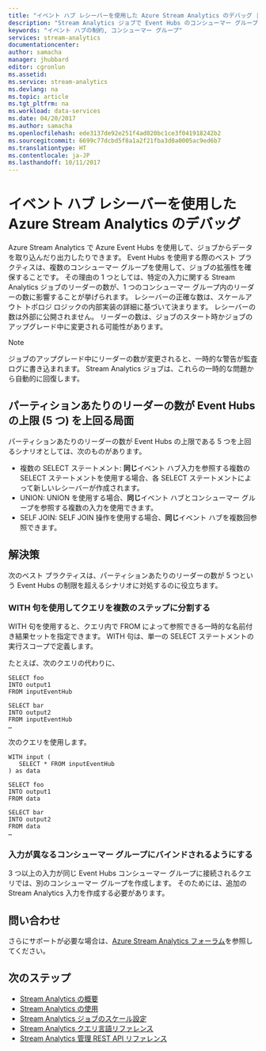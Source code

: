 ```yaml
---
title: "イベント ハブ レシーバーを使用した Azure Stream Analytics のデバッグ | Microsoft Docs"
description: "Stream Analytics ジョブで Event Hubs のコンシューマー グループの使用を検討するためのクエリのベスト プラクティス。"
keywords: "イベント ハブの制約, コンシューマー グループ"
services: stream-analytics
documentationcenter: 
author: samacha
manager: jhubbard
editor: cgronlun
ms.assetid: 
ms.service: stream-analytics
ms.devlang: na
ms.topic: article
ms.tgt_pltfrm: na
ms.workload: data-services
ms.date: 04/20/2017
ms.author: samacha
ms.openlocfilehash: ede3137de92e251f4ad020bc1ce3f041918242b2
ms.sourcegitcommit: 6699c77dcbd5f8a1a2f21fba3d0a0005ac9ed6b7
ms.translationtype: HT
ms.contentlocale: ja-JP
ms.lasthandoff: 10/11/2017
---
```

# <a name="debug-azure-stream-analytics-with-event-hub-receivers"></a>イベント ハブ レシーバーを使用した Azure Stream Analytics のデバッグ

Azure Stream Analytics で Azure Event Hubs を使用して、ジョブからデータを取り込んだり出力したりできます。 Event Hubs を使用する際のベスト プラクティスは、複数のコンシューマー グループを使用して、ジョブの拡張性を確保することです。 その理由の 1 つとしては、特定の入力に関する Stream Analytics ジョブのリーダーの数が、1 つのコンシューマー グループ内のリーダーの数に影響することが挙げられます。 レシーバーの正確な数は、スケールアウト トポロジ ロジックの内部実装の詳細に基づいて決まります。 レシーバーの数は外部に公開されません。 リーダーの数は、ジョブのスタート時かジョブのアップグレード中に変更される可能性があります。

> [!NOTE]
> ジョブのアップグレード中にリーダーの数が変更されると、一時的な警告が監査ログに書き込まれます。 Stream Analytics ジョブは、これらの一時的な問題から自動的に回復します。

## <a name="number-of-readers-per-partition-exceeds-event-hubs-limit-of-five"></a>パーティションあたりのリーダーの数が Event Hubs の上限 (5 つ) を上回る局面

パーティションあたりのリーダーの数が Event Hubs の上限である 5 つを上回るシナリオとしては、次のものがあります。

* 複数の SELECT ステートメント: **同じ**イベント ハブ入力を参照する複数の SELECT ステートメントを使用する場合、各 SELECT ステートメントによって新しいレシーバーが作成されます。
* UNION: UNION を使用する場合、**同じ**イベント ハブとコンシューマー グループを参照する複数の入力を使用できます。
* SELF JOIN: SELF JOIN 操作を使用する場合、**同じ**イベント ハブを複数回参照できます。

## <a name="solution"></a>解決策

次のベスト プラクティスは、パーティションあたりのリーダーの数が 5 つという Event Hubs の制限を超えるシナリオに対処するのに役立ちます。

### <a name="split-your-query-into-multiple-steps-by-using-a-with-clause"></a>WITH 句を使用してクエリを複数のステップに分割する

WITH 句を使用すると、クエリ内で FROM によって参照できる一時的な名前付き結果セットを指定できます。 WITH 句は、単一の SELECT ステートメントの実行スコープで定義します。

たとえば、次のクエリの代わりに、

```
SELECT foo 
INTO output1
FROM inputEventHub

SELECT bar
INTO output2
FROM inputEventHub 
…
```

次のクエリを使用します。

```
WITH input (
   SELECT * FROM inputEventHub
) as data

SELECT foo
INTO output1
FROM data

SELECT bar
INTO output2
FROM data
…
```

### <a name="ensure-that-inputs-bind-to-different-consumer-groups"></a>入力が異なるコンシューマー グループにバインドされるようにする

3 つ以上の入力が同じ Event Hubs コンシューマー グループに接続されるクエリでは、別のコンシューマー グループを作成します。 そのためには、追加の Stream Analytics 入力を作成する必要があります。


## <a name="get-help"></a>問い合わせ
さらにサポートが必要な場合は、[Azure Stream Analytics フォーラム](https://social.msdn.microsoft.com/Forums/en-US/home?forum=AzureStreamAnalytics)を参照してください。

## <a name="next-steps"></a>次のステップ
* [Stream Analytics の概要](stream-analytics-introduction.md)
* [Stream Analytics の使用](stream-analytics-real-time-fraud-detection.md)
* [Stream Analytics ジョブのスケール設定](stream-analytics-scale-jobs.md)
* [Stream Analytics クエリ言語リファレンス](https://msdn.microsoft.com/library/azure/dn834998.aspx)
* [Stream Analytics 管理 REST API リファレンス](https://msdn.microsoft.com/library/azure/dn835031.aspx)
